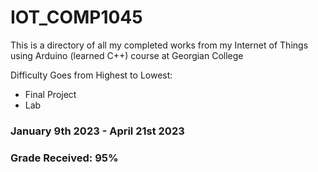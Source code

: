 # IOT_COMP1045

This is a directory of all my completed works from my Internet of Things using Arduino (learned C++) course at Georgian College

Difficulty Goes from Highest to Lowest:
- Final Project
- Lab

### January 9th 2023 - April 21st 2023
### Grade Received: 95%
